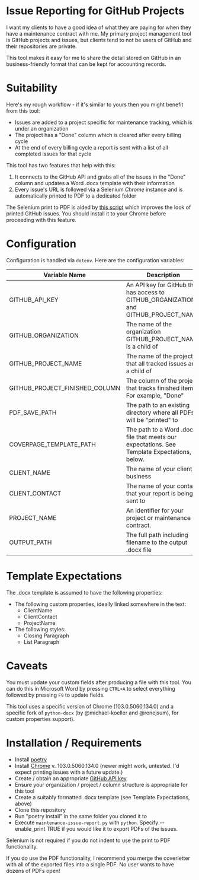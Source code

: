 # Issue Reporting for GitHub Projects

I want my clients to have a good idea of what they are paying for when they have a maintenance contract with me. My primary project management tool is GitHub projects and issues, but clients tend to not be users of GitHub and their repositories are private. 

This tool makes it easy for me to share the detail stored on GitHub in an business-friendly format that can be kept for accounting records.

# Suitability

Here's my rough workflow - if it's similar to yours then you might benefit from this tool:
- Issues are added to a project specific for maintenance tracking, which is under an organization
- The project has a "Done" column which is cleared after every billing cycle
- At the end of every billing cycle a report is sent with a list of all completed issues for that cycle

This tool has two features that help with this:
1. It connects to the GitHub API and grabs all of the issues in the "Done" column and updates a Word .docx template with their information
2. Every issue's URL is followed via a Selenium *Chrome* instance and is automatically printed to PDF to a dedicated folder

The Selenium print to PDF is aided by [this script](https://gist.github.com/gaute/1357711/1c19e061c66fab71337b5b9b51f82b5abfb97f46) which improves the look of printed GitHub issues. You should install it to your Chrome before proceeding with this feature.

# Configuration

Configuration is handled via `dotenv`. Here are the configuration variables:

| Variable Name | Description | 
|---------------|-------------|
| GITHUB_API_KEY | An API key for GitHub that has access to GITHUB_ORGANIZATION and GITHUB_PROJECT_NAME. |
| GITHUB_ORGANIZATION | The name of the organization GITHUB_PROJECT_NAME is a child of |
| GITHUB_PROJECT_NAME | The name of the project that all tracked issues are a child of | 
| GITHUB_PROJECT_FINISHED_COLUMN | The column of the project that tracks finished items. For example, "Done" |
| PDF_SAVE_PATH | The path to an existing directory where all PDFs will be "printed" to |
| COVERPAGE_TEMPLATE_PATH | The path to a Word .docx file that meets our expectations. See Template Expectations, below. | 
| CLIENT_NAME | The name of your client's business |
| CLIENT_CONTACT | The name of your contact that your report is being sent to | 
| PROJECT_NAME | An identifier for your project or maintenance contract. | 
| OUTPUT_PATH | The full path including filename to the output .docx file |

# Template Expectations

The .docx template is assumed to have the following properties:

* The following custom properties, ideally linked somewhere in the text:
    * ClientName
    * ClientContact
    * ProjectName
* The following styles:
    * Closing Paragraph
    * List Paragraph

# Caveats

You must update your custom fields after producing a file with this tool. You can do this in Microsoft Word by pressing `CTRL+A` to select everything followed by pressing `F9` to update fields.

This tool uses a specific version of Chrome (103.0.5060.134.0) and a specific fork of `python-docx` (by @michael-koeller and @renejsum), for custom properties support).

# Installation / Requirements

* Install [poetry](https://python-poetry.org/)
* Install [Chrome](https://www.google.com/intl/en_us/chrome/) v. 103.0.5060.134.0 (newer might work, untested. I'd expect printing issues with a future update.)
* Create / obtain an appropriate [GitHub API key](https://github.com/settings/tokens)
* Ensure your organization / project / column structure is appropriate for this tool
* Create a suitably formatted .docx template (see Template Expectations, above)
* Clone this repository
* Run "poetry install" in the same folder you cloned it to
* Execute `maintenance-issue-report.py` with `python`. Specify --enable_print TRUE if you would like it to export PDFs of the issues.

Selenium is not required if you do not indent to use the print to PDF functionality. 

If you do use the PDF functionality, I recommend you merge the coverletter with all of the exported files into a single PDF. No user wants to have dozens of PDFs open!
